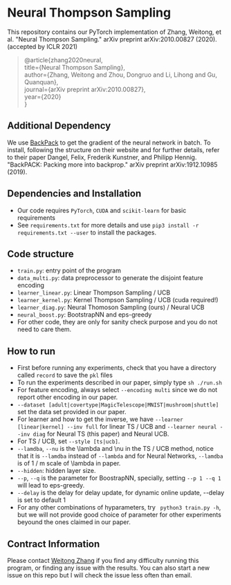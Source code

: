 # Neural Thompson Sampling

This repository contains our PyTorch implementation of Zhang, Weitong, et al. "Neural Thompson Sampling." arXiv preprint arXiv:2010.00827 (2020). (accepted by ICLR 2021)

> @article{zhang2020neural,  
>  title={Neural Thompson Sampling},  
>  author={Zhang, Weitong and Zhou, Dongruo and Li, Lihong and Gu, Quanquan},  
>  journal={arXiv preprint arXiv:2010.00827},  
>  year={2020}  
>}  

## Additional Dependency

We use [BackPack](https://backpack.pt) to get the gradient of the neural network in batch. To install, following the structure on their website and for further details, refer to their paper Dangel, Felix, Frederik Kunstner, and Philipp Hennig. "BackPACK: Packing more into backprop." arXiv preprint arXiv:1912.10985 (2019).

## Dependencies and Installation

- Our code requires `PyTorch`, `CUDA` and `scikit-learn` for basic requirements
- See `requirements.txt` for more details and use `pip3 install -r requirements.txt --user` to install the packages.

## Code structure

- `train.py`: entry point of the program
- `data_multi.py`: data preprocessor to generate the disjoint feature encoding
- `learner_linear.py`: Linear Thompson Sampling / UCB
- `learner_kernel.py`: Kernel Thompson Sampling / UCB (cuda required!)
- `learner_diag.py`: Neural Thomoson Sampling (ours) / Neural UCB
- `neural_boost.py`: BootstrapNN and eps-greedy
- For other code, they are only for sanity check purpose and you do not need to care them.

## How to run

- First before running any experiments, check that you have a directory called `record` to save the `pkl` files
- To run the experiments described in our paper, simply type `sh ./run.sh`
- For feature encoding, always select `--encoding multi` since we do not report other encoding in our paper.
- `--dataset [adult|covertype|MagicTelescope|MNIST|mushroom|shuttle]` set the data set provided in our paper.
- For learner and how to get the inverse, we have ``--learner [linear|kernel] --inv full`` for linear TS / UCB and ``--learner neural --inv diag`` for Neural TS (this paper) and Neural UCB.
- For TS / UCB, set `--style [ts|ucb]`.
- `--lamdba`, `--nu` is the \lambda and \nu in the TS / UCB method, notice that it is `--lamdba` instead of `--lambda` and for Neural Networks, `--lamdba` is of 1 / m scale of \lambda in paper.
- `--hidden`: hidden layer size.
- `--p`, `--q` is the parameter for BoostrapNN, specially, setting `--p 1 --q 1` will lead to eps-greedy.
- `--delay` is the delay for delay update, for dynamic online update, --delay is set to default 1
- For any other combinations of hyparameters, try ``` python3 train.py -h```, but we will not provide good choice of parameter for other experiments beyound the ones claimed in our paper.

## Contract Information

Please contact [Weitong Zhang](mailto:weightzero[at]g[dot]ucla[dot]edu) if you find any difficulty running this program, or finding any issue with the results. You can also start a new issue on this repo but I will check the issue less often than email.
